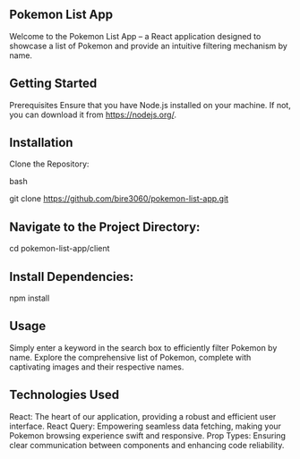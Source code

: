 ## Pokemon List App

Welcome to the Pokemon List App – a React application designed to showcase a list of Pokemon and provide an intuitive filtering mechanism by name.

## Getting Started

Prerequisites
Ensure that you have Node.js installed on your machine. If not, you can download it from https://nodejs.org/.

## Installation

Clone the Repository:

bash

git clone https://github.com/bire3060/pokemon-list-app.git

## Navigate to the Project Directory:

cd pokemon-list-app/client

## Install Dependencies:

npm install

## Usage

Simply enter a keyword in the search box to efficiently filter Pokemon by name. Explore the comprehensive list of Pokemon, complete with captivating images and their respective names.

## Technologies Used

React: The heart of our application, providing a robust and efficient user interface.
React Query: Empowering seamless data fetching, making your Pokemon browsing experience swift and responsive.
Prop Types: Ensuring clear communication between components and enhancing code reliability.
